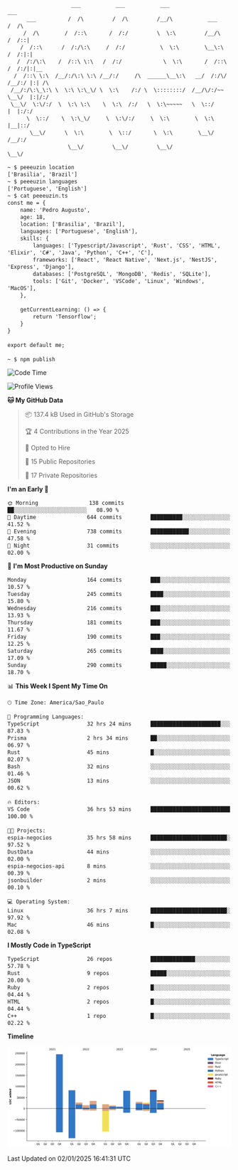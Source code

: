 ```

                    ___           ___           ___                        ___     
      ___          /  /\         /  /\         /__/\           ___        /  /\    
     /  /\        /  /::\       /  /:/         \  \:\         /__/\      /  /::|   
    /  /::\      /  /:/\:\     /  /:/           \  \:\        \__\:\    /  /:|:|   
   /  /:/\:\    /  /::\ \:\   /  /:/             \  \:\       /  /::\  /  /:/|:|__ 
  /  /::\ \:\  /__/:/\:\ \:\ /__/:/     /\  ______\__\:\   __/  /:/\/ /__/:/ |:| /\
 /__/:/\:\_\:\ \  \:\ \:\_\/ \  \:\    /:/ \  \::::::::/  /__/\/:/~~  \__\/  |:|/:/
 \__\/  \:\/:/  \  \:\ \:\    \  \:\  /:/   \  \:\~~~~~   \  \::/         |  |:/:/ 
      \  \::/    \  \:\_\/     \  \:\/:/     \  \:\        \  \:\         |__|::/  
       \__\/      \  \:\        \  \::/       \  \:\        \__\/         /__/:/   
                   \__\/         \__\/         \__\/                      \__\/    

```

```
~ $ peeeuzin location
['Brasilia', 'Brazil']
~ $ peeeuzin languages
['Portuguese', 'English']
~ $ cat peeeuzin.ts
const me = {
    name: 'Pedro Augusto',
    age: 18,
    location: ['Brasilia', 'Brazil'],
    languages: ['Portuguese', 'English'],
    skills: {
        languages: ['Typescript/Javascript', 'Rust', 'CSS', 'HTML', 'Elixir', 'C#', 'Java', 'Python', 'C++', 'C'],
        frameworks: ['React', 'React Native', 'Next.js', 'NestJS', 'Express', 'Django'],
        databases: ['PostgreSQL', 'MongoDB', 'Redis', 'SQLite'],
        tools: ['Git', 'Docker', 'VSCode', 'Linux', 'Windows', 'MacOS'],
    },
    
    getCurrentLearning: () => {
        return 'Tensorflow';
    }
}

export default me;

~ $ npm publish
```

<!--START_SECTION:waka-->
![Code Time](http://img.shields.io/badge/Code%20Time-2%2C362%20hrs%2026%20mins-blue)

![Profile Views](http://img.shields.io/badge/Profile%20Views-0-blue)

**🐱 My GitHub Data** 

> 📦 137.4 kB Used in GitHub's Storage 
 > 
> 🏆 4 Contributions in the Year 2025
 > 
> 💼 Opted to Hire
 > 
> 📜 15 Public Repositories 
 > 
> 🔑 17 Private Repositories 
 > 
**I'm an Early 🐤** 

```text
🌞 Morning                138 commits         ██░░░░░░░░░░░░░░░░░░░░░░░   08.90 % 
🌆 Daytime                644 commits         ██████████░░░░░░░░░░░░░░░   41.52 % 
🌃 Evening                738 commits         ████████████░░░░░░░░░░░░░   47.58 % 
🌙 Night                  31 commits          ░░░░░░░░░░░░░░░░░░░░░░░░░   02.00 % 
```
📅 **I'm Most Productive on Sunday** 

```text
Monday                   164 commits         ███░░░░░░░░░░░░░░░░░░░░░░   10.57 % 
Tuesday                  245 commits         ████░░░░░░░░░░░░░░░░░░░░░   15.80 % 
Wednesday                216 commits         ███░░░░░░░░░░░░░░░░░░░░░░   13.93 % 
Thursday                 181 commits         ███░░░░░░░░░░░░░░░░░░░░░░   11.67 % 
Friday                   190 commits         ███░░░░░░░░░░░░░░░░░░░░░░   12.25 % 
Saturday                 265 commits         ████░░░░░░░░░░░░░░░░░░░░░   17.09 % 
Sunday                   290 commits         █████░░░░░░░░░░░░░░░░░░░░   18.70 % 
```


📊 **This Week I Spent My Time On** 

```text
🕑︎ Time Zone: America/Sao_Paulo

💬 Programming Languages: 
TypeScript               32 hrs 24 mins      ██████████████████████░░░   87.83 % 
Prisma                   2 hrs 34 mins       ██░░░░░░░░░░░░░░░░░░░░░░░   06.97 % 
Rust                     45 mins             █░░░░░░░░░░░░░░░░░░░░░░░░   02.07 % 
Bash                     32 mins             ░░░░░░░░░░░░░░░░░░░░░░░░░   01.46 % 
JSON                     13 mins             ░░░░░░░░░░░░░░░░░░░░░░░░░   00.62 % 

🔥 Editors: 
VS Code                  36 hrs 53 mins      █████████████████████████   100.00 % 

🐱‍💻 Projects: 
espia-negocios           35 hrs 58 mins      ████████████████████████░   97.52 % 
DustData                 44 mins             ░░░░░░░░░░░░░░░░░░░░░░░░░   02.00 % 
espia-negocios-api       8 mins              ░░░░░░░░░░░░░░░░░░░░░░░░░   00.39 % 
jsonbuilder              2 mins              ░░░░░░░░░░░░░░░░░░░░░░░░░   00.10 % 

💻 Operating System: 
Linux                    36 hrs 7 mins       ████████████████████████░   97.92 % 
Mac                      46 mins             █░░░░░░░░░░░░░░░░░░░░░░░░   02.08 % 
```

**I Mostly Code in TypeScript** 

```text
TypeScript               26 repos            ██████████████░░░░░░░░░░░   57.78 % 
Rust                     9 repos             █████░░░░░░░░░░░░░░░░░░░░   20.00 % 
Ruby                     2 repos             █░░░░░░░░░░░░░░░░░░░░░░░░   04.44 % 
HTML                     2 repos             █░░░░░░░░░░░░░░░░░░░░░░░░   04.44 % 
C++                      1 repo              █░░░░░░░░░░░░░░░░░░░░░░░░   02.22 % 
```



**Timeline**

![Lines of Code chart](https://raw.githubusercontent.com/peeeuzin/peeeuzin/main/assets/bar_graph.png)


 Last Updated on 02/01/2025 16:41:31 UTC
<!--END_SECTION:waka-->